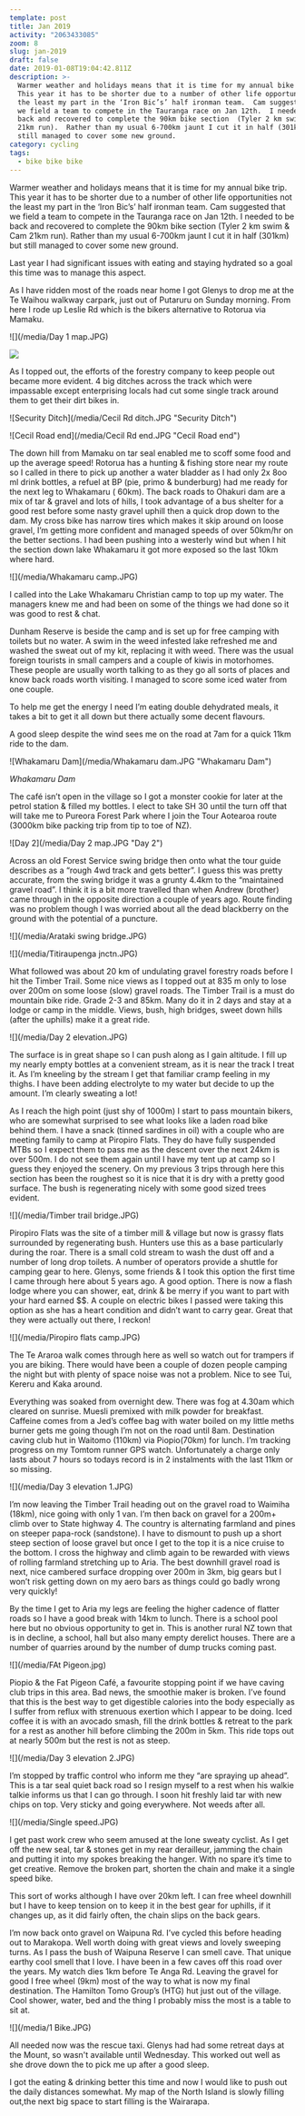 ```yaml
---
template: post
title: Jan 2019
activity: "2063433085"
zoom: 8
slug: jan-2019
draft: false
date: 2019-01-08T19:04:42.811Z
description: >-
  Warmer weather and holidays means that it is time for my annual bike trip. 
  This year it has to be shorter due to a number of other life opportunities not
  the least my part in the ‘Iron Bic’s’ half ironman team.  Cam suggested that
  we field a team to compete in the Tauranga race on Jan 12th.  I needed to be
  back and recovered to complete the 90km bike section  (Tyler 2 km swim & Cam
  21km run).  Rather than my usual 6-700km jaunt I cut it in half (301km) but
  still managed to cover some new ground.
category: cycling
tags:
  - bike bike bike
---
```


Warmer weather and holidays means that it is time for my annual bike trip. This year it has to be shorter due to a number of other life opportunities not the least my part in the ‘Iron Bic’s’ half ironman team. Cam suggested that we field a team to compete in the Tauranga race on Jan 12th. I needed to be back and recovered to complete the 90km bike section (Tyler 2 km swim & Cam 21km run). Rather than my usual 6-700km jaunt I cut it in half (301km) but still managed to cover some new ground.

Last year I had significant issues with eating and staying hydrated so a goal this time was to manage this aspect.

As I have ridden most of the roads near home I got Glenys to drop me at the Te Waihou walkway carpark, just out of Putaruru on Sunday morning. From here I rode up Leslie Rd which is the bikers alternative to Rotorua via Mamaku.

![](/media/Day 1 map.JPG)

![](/media/day-1-elevation.jpg)

As I topped out, the efforts of the forestry company to keep people out became more evident. 4 big ditches across the track which were impassable except enterprising locals had cut some single track around them to get their dirt bikes in.

![Security Ditch](/media/Cecil Rd ditch.JPG "Security Ditch")

![Cecil Road end](/media/Cecil Rd end.JPG "Cecil Road end")

The down hill from Mamaku on tar seal enabled me to scoff some food and up the average speed! Rotorua has a hunting & fishing store near my route so I called in there to pick up another a water bladder as I had only 2x 8oo ml drink bottles, a refuel at BP (pie, primo & bunderburg) had me ready for the next leg to Whakamaru ( 60km). The back roads to Ohakuri dam are a mix of tar & gravel and lots of hills, I took advantage of a bus shelter for a good rest before some nasty gravel uphill then a quick drop down to the dam. My cross bike has narrow tires which makes it skip around on loose gravel, I’m getting more confident and managed speeds of over 50km/hr on the better sections. I had been pushing into a westerly wind but when I hit the section down lake Whakamaru it got more exposed so the last 10km where hard.

![](/media/Whakamaru camp.JPG)

I called into the Lake Whakamaru Christian camp to top up my water. The managers knew me and had been on some of the things we had done so it was good to rest & chat.

Dunham Reserve is beside the camp and is set up for free camping with toilets but no water. A swim in the weed infested lake refreshed me and washed the sweat out of my kit, replacing it with weed. There was the usual foreign tourists in small campers and a couple of kiwis in motorhomes. These people are usually worth talking to as they go all sorts of places and know back roads worth visiting. I managed to score some iced water from one couple.

To help me get the energy I need I’m eating double dehydrated meals, it takes a bit to get it all down but there actually some decent flavours.

A good sleep despite the wind sees me on the road at 7am for a quick 11km ride to the dam.

![Whakamaru Dam](/media/Whakamaru dam.JPG "Whakamaru Dam")

_Whakamaru Dam_

The café isn’t open in the village so I got a monster cookie for later at the petrol station & filled my bottles. I elect to take SH 30 until the turn off that will take me to Pureora Forest Park where I join the Tour Aotearoa route (3000km bike packing trip from tip to toe of NZ).

![Day 2](/media/Day 2 map.JPG "Day 2")

Across an old Forest Service swing bridge then onto what the tour guide describes as a “rough 4wd track and gets better”. I guess this was pretty accurate, from the swing bridge it was a grunty 4.4km to the “maintained gravel road”. I think it is a bit more travelled than when Andrew (brother) came through in the opposite direction a couple of years ago. Route finding was no problem though I was worried about all the dead blackberry on the ground with the potential of a puncture.

![](/media/Arataki swing bridge.JPG)

![](/media/Titiraupenga jnctn.JPG)

What followed was about 20 km of undulating gravel forestry roads before I hit the Timber Trail. Some nice views as I topped out at 835 m only to lose over 200m on some loose (slow) gravel roads. The Timber Trail is a must do mountain bike ride. Grade 2-3 and 85km. Many do it in 2 days and stay at a lodge or camp in the middle. Views, bush, high bridges, sweet down hills (after the uphills) make it a great ride.

![](/media/Day 2 elevation.JPG)

The surface is in great shape so I can push along as I gain altitude. I fill up my nearly empty bottles at a convenient stream, as it is near the track I treat it. As I’m kneeling by the stream I get that familiar cramp feeling in my thighs. I have been adding electrolyte to my water but decide to up the amount. I’m clearly sweating a lot!

As I reach the high point (just shy of 1000m) I start to pass mountain bikers, who are somewhat surprised to see what looks like a laden road bike behind them. I have a snack (tinned sardines in oil) with a couple who are meeting family to camp at Piropiro Flats. They do have fully suspended MTBs so I expect them to pass me as the descent over the next 24km is over 500m. I do not see them again until I have my tent up at camp so I guess they enjoyed the scenery. On my previous 3 trips through here this section has been the roughest so it is nice that it is dry with a pretty good surface. The bush is regenerating nicely with some good sized trees evident.

![](/media/Timber trail bridge.JPG)

Piropiro Flats was the site of a timber mill & village but now is grassy flats surrounded by regenerating bush. Hunters use this as a base particularly during the roar. There is a small cold stream to wash the dust off and a number of long drop toilets. A number of operators provide a shuttle for camping gear to here. Glenys, some friends & I took this option the first time I came through here about 5 years ago. A good option. There is now a flash lodge where you can shower, eat, drink & be merry if you want to part with your hard earned \$\$. A couple on electric bikes I passed were taking this option as she has a heart condition and didn’t want to carry gear. Great that they were actually out there, I reckon!

![](/media/Piropiro flats camp.JPG)

The Te Araroa walk comes through here as well so watch out for trampers if you are biking. There would have been a couple of dozen people camping the night but with plenty of space noise was not a problem. Nice to see Tui, Kereru and Kaka around.

Everything was soaked from overnight dew. There was fog at 4.30am which cleared on sunrise. Muesli premixed with milk powder for breakfast. Caffeine comes from a Jed’s coffee bag with water boiled on my little meths burner gets me going though I’m not on the road until 8am. Destination caving club hut in Waitomo (110km) via Piopio(70km) for lunch. I’m tracking progress on my Tomtom runner GPS watch. Unfortunately a charge only lasts about 7 hours so todays record is in 2 instalments with the last 11km or so missing.

![](/media/Day 3 elevation 1.JPG)

I’m now leaving the Timber Trail heading out on the gravel road to Waimiha (18km), nice going with only 1 van. I’m then back on gravel for a 200m+ climb over to State highway 4. The country is alternating farmland and pines on steeper papa-rock (sandstone). I have to dismount to push up a short steep section of loose gravel but once I get to the top it is a nice cruise to the bottom. I cross the highway and climb again to be rewarded with views of rolling farmland stretching up to Aria. The best downhill gravel road is next, nice cambered surface dropping over 200m in 3km, big gears but I won’t risk getting down on my aero bars as things could go badly wrong very quickly!

By the time I get to Aria my legs are feeling the higher cadence of flatter roads so I have a good break with 14km to lunch. There is a school pool here but no obvious opportunity to get in. This is another rural NZ town that is in decline, a school, hall but also many empty derelict houses. There are a number of quarries around by the number of dump trucks coming past.

![](/media/FAt Pigeon.jpg)

Piopio & the Fat Pigeon Café, a favourite stopping point if we have caving club trips in this area. Bad news, the smoothie maker is broken. I’ve found that this is the best way to get digestible calories into the body especially as I suffer from reflux with strenuous exertion which I appear to be doing. Iced coffee it is with an avocado smash, fill the drink bottles & retreat to the park for a rest as another hill before climbing the 200m in 5km. This ride tops out at nearly 500m but the rest is not as steep.

![](/media/Day 3 elevation 2.JPG)

I’m stopped by traffic control who inform me they “are spraying up ahead”. This is a tar seal quiet back road so I resign myself to a rest when his walkie talkie informs us that I can go through. I soon hit freshly laid tar with new chips on top. Very sticky and going everywhere. Not weeds after all.

![](/media/Single speed.JPG)

I get past work crew who seem amused at the lone sweaty cyclist. As I get off the new seal, tar & stones get in my rear derailleur, jamming the chain and putting it into my spokes breaking the hanger. With no spare it’s time to get creative. Remove the broken part, shorten the chain and make it a single speed bike.

This sort of works although I have over 20km left. I can free wheel downhill but I have to keep tension on to keep it in the best gear for uphills, if it changes up, as it did fairly often, the chain slips on the back gears.

I’m now back onto gravel on Waipuna Rd. I’ve cycled this before heading out to Marakopa. Well worth doing with great views and lovely sweeping turns. As I pass the bush of Waipuna Reserve I can smell cave. That unique earthy cool smell that I love. I have been in a few caves off this road over the years. My watch dies 1km before Te Anga Rd. Leaving the gravel for good I free wheel (9km) most of the way to what is now my final destination. The Hamilton Tomo Group’s (HTG) hut just out of the village. Cool shower, water, bed and the thing I probably miss the most is a table to sit at.

![](/media/1 Bike.JPG)

All needed now was the rescue taxi. Glenys had had some retreat days at the Mount, so wasn't available until Wednesday. This worked out well as she drove down the to pick me up after a good sleep.

I got the eating & drinking better this time and now I would like to push out the daily distances somewhat. My map of the North Island is slowly filling out,the next big space to start filling is the Wairarapa.
